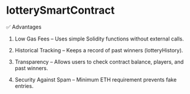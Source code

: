 # lotterySmartContract
✅ Advantages
1. Low Gas Fees – Uses simple Solidity functions without external calls.

2. Historical Tracking – Keeps a record of past winners (lotteryHistory).

3. Transparency – Allows users to check contract balance, players, and past winners.

4. Security Against Spam – Minimum ETH requirement prevents fake entries.

